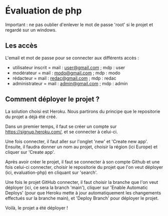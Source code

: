 # Évaluation de php

Important : ne pas oublier d'enlever le mot de passe 'root' si le projet et regardé sur un windows.

## Les accès

L'email et mot de passe pour se connecter aux différents accès : 

- utilisateur inscrit = mail : user@gmail.com ; mdp : user
- modérateur = mail : modo@gmail.com ; mdp : modo
- rédacteur = mail : redac@gmail.com ; mdp : redac
- administrateur = mail : admin@gmail.com ; mdp : admin

## Comment déployer le projet ?

La solution choisi est Heroku. Nous partirons du principe que le repositorie du projet a déjà été créé.

Dans un premier temps, il faut se créer un compte sur https://signup.heroku.com/, et se connecter à celui-ci. 

Une fois connecter, il faut aller sur l'onglet 'new' et 'Create new app'. Ensuite, il faudra donner un nom au projet, choisir la région (ici Europe) et cliquer sur 'Create app'.

Après avoir créer le projet, il faut se connecter à son compte Github et une fois celui-ci connecter, choisir le repositorie du projet que l'on veut déployer (ici, evaluation-php) en cliquant sur 'search'. 

Une fois le projet GitHub connecter, il faut choisir la branche que l'on veut déployer (ici, ce sera la branch 'main'), cliquer sur 'Enable Automatic Deploys' (pour que Heroku mette à jour automatiquement les changements effectués sur la branche main), et 'Deploy Branch' pour déployer le projet. 

Voilà, le projet a été déployer !